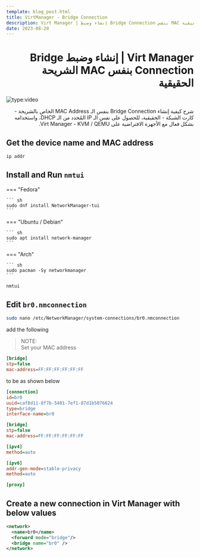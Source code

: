 ```yaml
---
template: blog_post.html
title: VirtManager - Bridge Connection
description: Virt Manager | إنشاء وضبط Bridge Connection بنفس MAC الشريحة الحقيقية
date: 2023-08-20
---
```


# <div dir="rtl">Virt Manager | إنشاء وضبط Bridge Connection بنفس MAC الشريحة الحقيقية</div>

![type:video](https://www.youtube.com/embed/8ZAmUfRc1_M)

<div dir="rtl">
شرح كيفية إنشاء Bridge Connection بنفس الـ MAC Address الخاص بالشريحة - كارت الشبكة - الحقيقية، للحصول على نفس الـ IP المُحدد من الـ DHCP، واستخدامه بشكل فعال مع الأجهزة الافتراضية على Virt Manager - KVM / QEMU.
</div>

<p hidden>#more</p>

## Get the device name and MAC address

``` sh
ip addr
```

## Install and Run `nmtui`

=== "Fedora"

    ``` sh
    sudo dnf install NetworkManager-tui
    ```

=== "Ubuntu / Debian"

    ``` sh
    sudo apt install network-manager
    ```

=== "Arch"

    ``` sh
    sudo pacman -Sy networkmanager
    ```


``` sh
nmtui
```

## Edit `br0.nmconnection`

``` sh
sudo nano /etc/NetworkManager/system-connections/br0.nmconnection
```

add the following

> NOTE:  
Set your MAC address

```ini
[bridge]
stp=false
mac-address=FF:FF:FF:FF:FF:FF
```

to be as shown below

```ini
[connection]
id=br0
uuid=caf8d11-8f7b-5401-7ef1-87d1b5076624
type=bridge
interface-name=br0

[bridge]
stp=false
mac-address=FF:FF:FF:FF:FF:FF

[ipv4]
method=auto

[ipv6]
addr-gen-mode=stable-privacy
method=auto

[proxy]
```

## Create a new connection in Virt Manager with below values

``` xml
<network>
  <name>br0</name>
  <forward mode="bridge"/>
  <bridge name="br0" />
</network>
```
